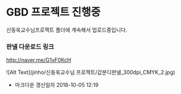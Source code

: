 # GBD 프로젝트 진행중
신동욱교수님프로젝트 폴더에 계속해서 업로드중입니다.

### 판넬 다운로드 링크
http://naver.me/G1vF0KcH

![Alt Text](jinho/신동욱교수님 프로젝트/갑분디판넬_300dpi_CMYK_2.jpg)

- 마크다운 갱신일자 2018-10-05 12:19
